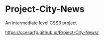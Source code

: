 # Project-City-News
An intermediate level CSS3 project

https://ccesarfp.github.io/Project-City-News/
